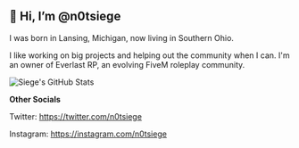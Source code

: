 ## 👋 Hi, I’m @n0tsiege

I was born in Lansing, Michigan, now living in Southern Ohio.

I like working on big projects and helping out the community when I can. I'm an owner of Everlast RP, an evolving FiveM roleplay community.

![Siege's GitHub Stats](https://github-readme-stats.vercel.app/api?username=n0tsiege&show_icons=true&theme=dark)

**Other Socials**

Twitter: https://twitter.com/n0tsiege

Instagram: https://instagram.com/n0tsiege
